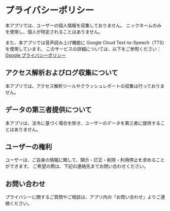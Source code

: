 # プライバシーポリシー

本アプリでは、ユーザーの個人情報を収集しておりません。 
ニックネームのみを使用し、個人が特定されることはありません。

また、本アプリでは音声読み上げ機能に Google Cloud Text-to-Speech（TTS）を使用しています。 
このサービスの詳細については、以下をご参照ください：
[Google プライバシーポリシー](https://policies.google.com/privacy?hl=ja)

## アクセス解析およびログ収集について

本アプリでは、アクセス解析ツールやクラッシュレポートの収集は行っておりません。

## データの第三者提供について

本アプリは、法令に基づく場合を除き、ユーザーのデータを第三者に提供することはありません。

## ユーザーの権利

ユーザーは、ご自身の情報に関して、開示・訂正・削除・利用停止を求めることができます。 
ご希望の際は、下記の連絡先までお問い合わせください。

## お問い合わせ

プライバシーに関するご質問やご相談は、アプリ内の「お問い合わせ」よりご連絡ください。
